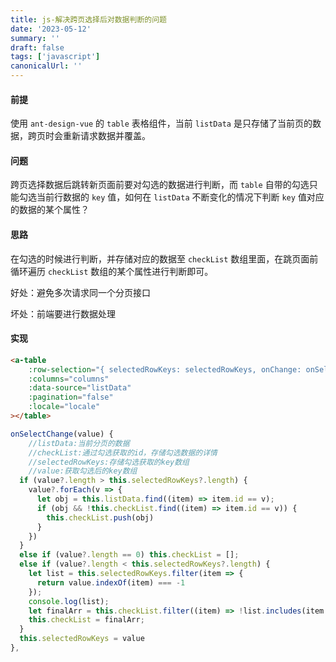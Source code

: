 ```yaml
---
title: js-解决跨页选择后对数据判断的问题
date: '2023-05-12'
summary: ''
draft: false
tags: ['javascript']
canonicalUrl: ''
---
```


#### 前提

使用 `ant-design-vue` 的 `table` 表格组件，当前 `listData` 是只存储了当前页的数据，跨页时会重新请求数据并覆盖。

#### 问题

跨页选择数据后跳转新页面前要对勾选的数据进行判断，而 `table` 自带的勾选只能勾选当前行数据的 `key` 值，如何在 `listData` 不断变化的情况下判断 `key` 值对应的数据的某个属性？

#### 思路

在勾选的时候进行判断，并存储对应的数据至 `checkList` 数组里面，在跳页面前循环遍历 `checkList` 数组的某个属性进行判断即可。

好处：避免多次请求同一个分页接口

坏处：前端要进行数据处理

#### 实现

```html
<a-table
    :row-selection="{ selectedRowKeys: selectedRowKeys, onChange: onSelectChange }"
    :columns="columns"
    :data-source="listData"
    :pagination="false"
    :locale="locale"
></table>
```

```js
onSelectChange(value) {
    //listData:当前分页的数据
    //checkList:通过勾选获取的id，存储勾选数据的详情
    //selectedRowKeys:存储勾选获取的key数组
    //value:获取勾选后的key数组
  if (value?.length > this.selectedRowKeys?.length) {
    value?.forEach(v => {
      let obj = this.listData.find((item) => item.id == v);
      if (obj && !this.checkList.find((item) => item.id == v)) {
        this.checkList.push(obj)
      }
    })
  }
  else if (value?.length == 0) this.checkList = [];
  else if (value?.length < this.selectedRowKeys?.length) {
    let list = this.selectedRowKeys.filter(item => {
      return value.indexOf(item) === -1
    });
    console.log(list);
    let finalArr = this.checkList.filter((item) => !list.includes(item.id));
    this.checkList = finalArr;
  }
  this.selectedRowKeys = value
},
```